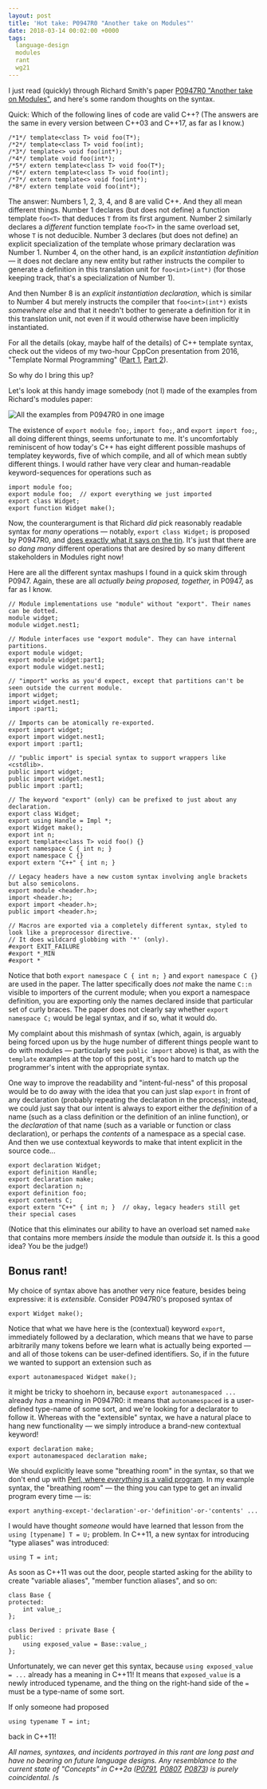 ```yaml
---
layout: post
title: 'Hot take: P0947R0 "Another take on Modules"'
date: 2018-03-14 00:02:00 +0000
tags:
  language-design
  modules
  rant
  wg21
---
```


I just read (quickly) through Richard Smith's paper
[P0947R0 "Another take on Modules"](http://www.open-std.org/jtc1/sc22/wg21/docs/papers/2018/p0947r0.html),
and here's some random thoughts on the syntax.

Quick: Which of the following lines of code are valid C++? (The answers are the same in every version
between C++03 and C++17, as far as I know.)

    /*1*/ template<class T> void foo(T*);
    /*2*/ template<class T> void foo(int);
    /*3*/ template<> void foo(int*);
    /*4*/ template void foo(int*);
    /*5*/ extern template<class T> void foo(T*);
    /*6*/ extern template<class T> void foo(int);
    /*7*/ extern template<> void foo(int*);
    /*8*/ extern template void foo(int*);

The answer: Numbers 1, 2, 3, 4, and 8 are valid C++. And they all mean different things.
Number 1 declares (but does not define) a function template `foo<T>` that deduces `T` from its
first argument. Number 2 similarly declares a _different_ function template `foo<T>` in the
same overload set, whose `T` is not deducible. Number 3 declares (but does not define) an
explicit specialization of the template whose primary declaration was Number 1. Number 4,
on the other hand, is an _explicit instantiation definition_ — it does not declare any new
entity but rather instructs the compiler to generate a definition in this translation unit
for `foo<int>(int*)` (for those keeping track, that's a specialization of Number 1).

And then Number 8 is an _explicit instantiation declaration_, which is similar to Number 4
but merely instructs the compiler that `foo<int>(int*)` exists _somewhere else_ and that it
needn't bother to generate a definition for it in this translation unit, not even if it would
otherwise have been implicitly instantiated.

For all the details (okay, maybe half of the details) of C++ template syntax, check out
the videos of my two-hour CppCon presentation from 2016, "Template Normal Programming"
([Part 1](https://www.youtube.com/watch?v=vwrXHznaYLA), [Part 2](https://www.youtube.com/watch?v=VIz6xBvwYd8)).

So why do I bring this up?

Let's look at this handy image somebody (not I) made of the examples from Richard's modules paper:

![All the examples from P0947R0 in one image](https://i.imgur.com/tZ1G47w.png)

The existence of `export module foo;`, `import foo;`, and `export import foo;`, all doing different
things, seems unfortunate to me. It's uncomfortably reminiscent of how today's C++ has eight different
possible mashups of templatey keywords, five of which compile, and all of which mean subtly different things.
I would rather have very clear and human-readable keyword-sequences for operations such as

    import module foo;
    export module foo;  // export everything we just imported
    export class Widget;
    export function Widget make();

Now, the counterargument is that Richard *did* pick reasonably readable syntax for *many* operations
— notably, `export class Widget;` is proposed by P0947R0, and [does exactly what it says on the tin](https://en.wikipedia.org/wiki/Does_exactly_what_it_says_on_the_tin).
It's just that there are *so dang many* different operations that are desired by so many different
stakeholders in Modules right now!

Here are all the different syntax mashups I found in a quick skim through P0947. Again, these are
all *actually being proposed, together,* in P0947, as far as I know.

    // Module implementations use "module" without "export". Their names can be dotted.
    module widget;
    module widget.nest1;

    // Module interfaces use "export module". They can have internal partitions.
    export module widget;
    export module widget:part1;
    export module widget.nest1;

    // "import" works as you'd expect, except that partitions can't be seen outside the current module.
    import widget;
    import widget.nest1;
    import :part1;

    // Imports can be atomically re-exported.
    export import widget;
    export import widget.nest1;
    export import :part1;

    // "public import" is special syntax to support wrappers like <cstdlib>.
    public import widget;
    public import widget.nest1;
    public import :part1;

    // The keyword "export" (only) can be prefixed to just about any declaration.
    export class Widget;
    export using Handle = Impl *;
    export Widget make();
    export int n;
    export template<class T> void foo() {}
    export namespace C { int n; }
    export namespace C {}
    export extern "C++" { int n; }

    // Legacy headers have a new custom syntax involving angle brackets but also semicolons.
    export module <header.h>;
    import <header.h>;
    export import <header.h>;
    public import <header.h>;

    // Macros are exported via a completely different syntax, styled to look like a preprocessor directive.
    // It does wildcard globbing with '*' (only).
    #export EXIT_FAILURE
    #export *_MIN
    #export *

Notice that both `export namespace C { int n; }` and `export namespace C {}` are used in the paper.
The latter specifically does *not* make the name `C::n` visible to importers of the current module;
when you export a namespace definition, you are exporting only the names declared inside that particular
set of curly braces. The paper does not clearly say whether `export namespace C;` would be legal syntax,
and if so, what it would do.
  
My complaint about this mishmash of syntax (which, again, is arguably being forced upon us by the
huge number of different things people want to do with modules — particularly see `public import`
above) is that, as with the `template` examples at the top of this post, it's too hard to match up
the programmer's intent with the appropriate syntax.

One way to improve the readability and "intent-ful-ness" of this proposal would be to do away with
the idea that you can just slap `export` in front of any declaration (probably repeating the declaration
in the process); instead, we could just say that our intent is always to export either the
*definition* of a name (such as a class definition or the definition of an inline function),
or the *declaration* of that name (such as a variable or function or class declaration),
or perhaps the *contents* of a namespace as a special case. And then we use contextual keywords
to make that intent explicit in the source code...

    export declaration Widget;
    export definition Handle;
    export declaration make;
    export declaration n;
    export definition foo;
    export contents C;
    export extern "C++" { int n; }  // okay, legacy headers still get their special cases

(Notice that this eliminates our ability to have an overload set named `make` that contains more members
*inside* the module than *outside* it. Is this a good idea? You be the judge!)

## Bonus rant!

My choice of syntax above has another very nice feature, besides being expressive: it is *extensible.*
Consider P0947R0's proposed syntax of

    export Widget make();

Notice that what we have here is the (contextual) keyword `export`, immediately followed by a declaration,
which means that we have to parse arbitrarily many tokens before we learn what is actually being exported
— and all of those tokens can be user-defined identifiers. So, if in the future we wanted to support
an extension such as

    export autonamespaced Widget make();

it might be tricky to shoehorn in, because `export autonamespaced ...` already *has* a meaning in P0947R0:
it means that `autonamespaced` is a user-defined type-name of some sort, and we're looking for a declarator
to follow it. Whereas with the "extensible" syntax, we have a natural place to hang new functionality —
we simply introduce a brand-new contextual keyword!

    export declaration make;
    export autonamespaced declaration make;

We should explicitly leave some "breathing room" in the syntax, so that we don't end up with
[Perl, where *everything* is a valid program](https://stackoverflow.com/questions/11695110/why-is-this-program-valid-i-was-trying-to-create-a-syntax-error).
In my example syntax, the "breathing room" — the thing you can type to get an invalid program every time —
is:

    export anything-except-'declaration'-or-'definition'-or-'contents' ...

I would have thought *someone* would have learned that lesson from the `using [typename] T = U;` problem.
In C++11, a new syntax for introducing "type aliases" was introduced:

    using T = int;

As soon as C++11 was out the door, people started asking for the ability to create "variable aliases",
"member function aliases", and so on:

    class Base {
    protected:
        int value_;
    };

    class Derived : private Base {
    public:
        using exposed_value = Base::value_;
    };

Unfortunately, we can never get this syntax, because `using exposed_value = ...` already has a meaning
in C++11! It means that `exposed_value` is a newly introduced typename, and the thing on the right-hand side
of the `=` must be a type-name of some sort.

If only someone had proposed

    using typename T = int;

back in C++11!

_All names, syntaxes, and incidents portrayed in this rant are long past and have no bearing on
future language designs.
Any resemblance to the current state of "Concepts" in C++2a ([P0791](http://www.open-std.org/jtc1/sc22/wg21/docs/papers/2017/p0791r0.pdf),
[P0807](http://www.open-std.org/jtc1/sc22/wg21/docs/papers/2017/p0807r0.html),
[P0873](http://www.open-std.org/jtc1/sc22/wg21/docs/papers/2017/p0873r0.html))
is purely coincidental._ /s
